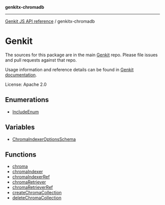 **genkitx-chromadb**

***

[Genkit JS API reference](../README.md) / genkitx-chromadb

# Genkit

The sources for this package are in the main [Genkit](https://github.com/firebase/genkit) repo. Please file issues and pull requests against that repo.

Usage information and reference details can be found in [Genkit documentation](https://firebase.google.com/docs/genkit).

License: Apache 2.0

## Enumerations

- [IncludeEnum](enumerations/IncludeEnum.md)

## Variables

- [ChromaIndexerOptionsSchema](variables/ChromaIndexerOptionsSchema.md)

## Functions

- [chroma](functions/chroma.md)
- [chromaIndexer](functions/chromaIndexer.md)
- [chromaIndexerRef](functions/chromaIndexerRef.md)
- [chromaRetriever](functions/chromaRetriever.md)
- [chromaRetrieverRef](functions/chromaRetrieverRef.md)
- [createChromaCollection](functions/createChromaCollection.md)
- [deleteChromaCollection](functions/deleteChromaCollection.md)
